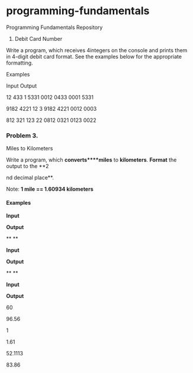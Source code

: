 # programming-fundamentals
Programming Fundamentals Repository

1. Debit Card Number  

Write a program, which receives 4integers on the console and prints them in 4-digit debit card format. See the examples below for the appropriate formatting. 

Examples 

 

Input 
Output 

12 
433 
1 
5331 
0012 0433 0001 5331 

9182 
4221 
12 
3 
9182 4221 0012 0003 

812 
321 
123 
22 
0812 0321 0123 0022 



### Problem 3.               
Miles to Kilometers

Write a program, which **converts****miles** to **kilometers**. **Format** the output to the **2

nd
decimal place**.

Note: **1
mile == 1.60934 kilometers**

#### Examples

 

**Input**

 

**Output**

 

** **

 

**Input**

 

**Output**

 

** **

 

**Input**

 

**Output**

 

60

 

96.56

 

1

 

1.61

 

52.1113

 

83.86
